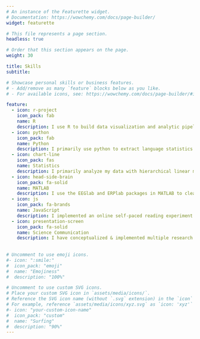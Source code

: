 ```yaml
---
# An instance of the Featurette widget.
# Documentation: https://wowchemy.com/docs/page-builder/
widget: featurette

# This file represents a page section.
headless: true

# Order that this section appears on the page.
weight: 30

title: Skills
subtitle:

# Showcase personal skills or business features.
# - Add/remove as many `feature` blocks below as you like.
# - For available icons, see: https://wowchemy.com/docs/page-builder/#icons

feature:
  - icon: r-project
    icon_pack: fab
    name: R
    description: I use R to build data visualization and analytic pipelines for complex data collected from behavioral as well as neuroimaging (EEG) experiments. I regularly use packages such as tidyverse, lmer, and brms to plot data trends and implement statistical models.
  - icon: python
    icon_pack: fab
    name: Python
    description: I primarily use python to extract language statistics from corpora and manipulate data into different formats. Additionally, I have implemented computational models such decision trees, n-gram models, and SRNs. I'm currently developing a computational model of language comprehension in the cerebral hemispheres for my dissertation.
  - icon: chart-line
    icon_pack: fas
    name: Statistics
    description: I primarily analyze my data with hierarchical linear models. I have implemented these models with both frequentist and bayesian estimation methods. I am also able to implement a variety of other univariate and multivariate models including but not limited to linear and logistic regression, ANOVA, EFA, CFA, and PCA.
  - icon: head-side-brain
    icon_pack: fa-solid
    name: MATLAB
    description: I use the EEGlab and ERPlab packages in MATLAB to clean my EEG data. I have also used MATLAB to implement a psycholinguistics experiment.
  - icon: js
    icon_pack: fa-brands
    name: JavaScript
    description: I implemented an online self-paced reading experiment using jsPsych at the beginning of the COVID-19 pandemic. 
  - icon: presentation-screen
    icon_pack: fa-solid
    name: Science Communication
    description: I have conceptualized & implemented multiple research projects which has led to presentations at scientific conferences as well as published chapters and articles in scientific handbooks and journals.
    
    
# Uncomment to use emoji icons.
#- icon: ":smile:"
#  icon_pack: "emoji"
#  name: "Emojiness"
#  description: "100%"

# Uncomment to use custom SVG icons.
# Place your custom SVG icon in `assets/media/icons/`.
# Reference the SVG icon name (without `.svg` extension) in the `icon` field.
# For example, reference `assets/media/icons/xyz.svg` as `icon: 'xyz'`
#- icon: "your-custom-icon-name"
#  icon_pack: "custom"
#  name: "Surfing"
#  description: "90%"
---
```

